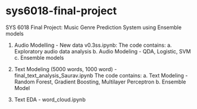 # sys6018-final-project
SYS 6018 Final Project: Music Genre Prediction System using Ensemble models

1. Audio Modelling - New data v0.3ss.ipynb: 
The code contains:
  a. Exploratory audio data analysis 
  b. Audio Modeling - QDA, Logistic, SVM
  c. Ensemble models

2. Text Modeling (5000 words, 1000 word) - final_text_analysis_Saurav.ipynb
The code contains:
  a. Text Modeling - Random Forest, Gradient Boosting, Multilayer Perceptron
  b. Ensemble Model

3. Text EDA - word_cloud.ipynb
